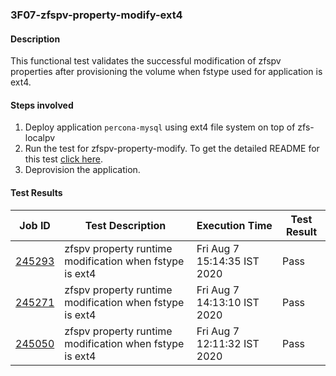 ### 3F07-zfspv-property-modify-ext4

#### Description

This functional test validates the successful modification of zfspv properties after provisioning the volume when fstype used for application is ext4.

#### Steps involved

1. Deploy application `percona-mysql` using ext4 file system on top of zfs-localpv
2. Run the test for zfspv-property-modify. To get the detailed README for this test [click here](https://github.com/openebs/e2e-tests/tree/master/experiments/zfs-localpv/functional/zv-property-runtime-modify).
3. Deprovision the application.

#### Test Results

| Job ID  |      Test Description         | Execution Time |   Test Result   |
|---------|-------------------------------|----------------|-----------------|
|     <a href="https://gitlab.openebs.ci/openebs/e2e-nativek8s/-/jobs/245293">245293</a>           |  zfspv property runtime modification when fstype is ext4           | Fri Aug  7 15:14:35 IST 2020  | Pass |
|     <a href="https://gitlab.openebs.ci/openebs/e2e-nativek8s/-/jobs/245271">245271</a>           |  zfspv property runtime modification when fstype is ext4           | Fri Aug  7 14:13:10 IST 2020  | Pass |
|     <a href="https://gitlab.openebs.ci/openebs/e2e-nativek8s/-/jobs/245050">245050</a>           |  zfspv property runtime modification when fstype is ext4           | Fri Aug  7 12:11:32 IST 2020  | Pass |
